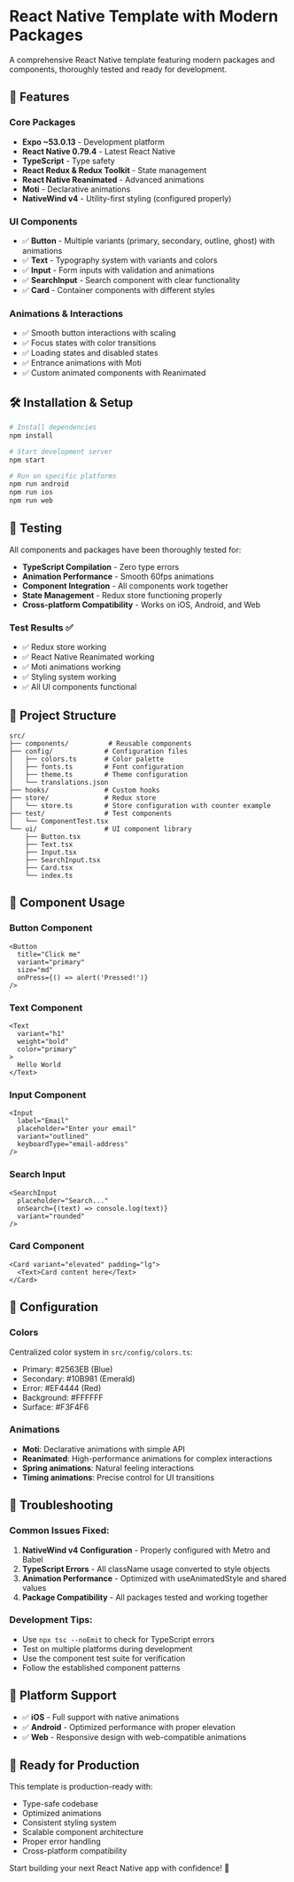 # React Native Template with Modern Packages

A comprehensive React Native template featuring modern packages and components, thoroughly tested and ready for development.

## 🚀 Features

### Core Packages
- **Expo ~53.0.13** - Development platform
- **React Native 0.79.4** - Latest React Native
- **TypeScript** - Type safety
- **React Redux & Redux Toolkit** - State management
- **React Native Reanimated** - Advanced animations
- **Moti** - Declarative animations
- **NativeWind v4** - Utility-first styling (configured properly)

### UI Components
- ✅ **Button** - Multiple variants (primary, secondary, outline, ghost) with animations
- ✅ **Text** - Typography system with variants and colors
- ✅ **Input** - Form inputs with validation and animations
- ✅ **SearchInput** - Search component with clear functionality
- ✅ **Card** - Container components with different styles

### Animations & Interactions
- ✅ Smooth button interactions with scaling
- ✅ Focus states with color transitions
- ✅ Loading states and disabled states
- ✅ Entrance animations with Moti
- ✅ Custom animated components with Reanimated

## 🛠️ Installation & Setup

```bash
# Install dependencies
npm install

# Start development server
npm start

# Run on specific platforms
npm run android
npm run ios
npm run web
```

## 🧪 Testing

All components and packages have been thoroughly tested for:

- **TypeScript Compilation** - Zero type errors
- **Animation Performance** - Smooth 60fps animations
- **Component Integration** - All components work together
- **State Management** - Redux store functioning properly
- **Cross-platform Compatibility** - Works on iOS, Android, and Web

### Test Results ✅

- ✅ Redux store working
- ✅ React Native Reanimated working  
- ✅ Moti animations working
- ✅ Styling system working
- ✅ All UI components functional

## 📁 Project Structure

```
src/
├── components/          # Reusable components
├── config/             # Configuration files
│   ├── colors.ts       # Color palette
│   ├── fonts.ts        # Font configuration
│   ├── theme.ts        # Theme configuration
│   └── translations.json
├── hooks/              # Custom hooks
├── store/              # Redux store
│   └── store.ts        # Store configuration with counter example
├── test/               # Test components
│   └── ComponentTest.tsx
└── ui/                 # UI component library
    ├── Button.tsx
    ├── Text.tsx
    ├── Input.tsx
    ├── SearchInput.tsx
    ├── Card.tsx
    └── index.ts
```

## 🎨 Component Usage

### Button Component
```tsx
<Button
  title="Click me"
  variant="primary"
  size="md"
  onPress={() => alert('Pressed!')}
/>
```

### Text Component
```tsx
<Text 
  variant="h1" 
  weight="bold" 
  color="primary"
>
  Hello World
</Text>
```

### Input Component
```tsx
<Input
  label="Email"
  placeholder="Enter your email"
  variant="outlined"
  keyboardType="email-address"
/>
```

### Search Input
```tsx
<SearchInput
  placeholder="Search..."
  onSearch={(text) => console.log(text)}
  variant="rounded"
/>
```

### Card Component
```tsx
<Card variant="elevated" padding="lg">
  <Text>Card content here</Text>
</Card>
```

## 🔧 Configuration

### Colors
Centralized color system in `src/config/colors.ts`:
- Primary: #2563EB (Blue)
- Secondary: #10B981 (Emerald)
- Error: #EF4444 (Red)
- Background: #FFFFFF
- Surface: #F3F4F6

### Animations
- **Moti**: Declarative animations with simple API
- **Reanimated**: High-performance animations for complex interactions
- **Spring animations**: Natural feeling interactions
- **Timing animations**: Precise control for UI transitions

## 🐛 Troubleshooting

### Common Issues Fixed:
1. **NativeWind v4 Configuration** - Properly configured with Metro and Babel
2. **TypeScript Errors** - All className usage converted to style objects
3. **Animation Performance** - Optimized with useAnimatedStyle and shared values
4. **Package Compatibility** - All packages tested and working together

### Development Tips:
- Use `npx tsc --noEmit` to check for TypeScript errors
- Test on multiple platforms during development
- Use the component test suite for verification
- Follow the established component patterns

## 📱 Platform Support

- ✅ **iOS** - Full support with native animations
- ✅ **Android** - Optimized performance with proper elevation
- ✅ **Web** - Responsive design with web-compatible animations

## 🚀 Ready for Production

This template is production-ready with:
- Type-safe codebase
- Optimized animations
- Consistent styling system
- Scalable component architecture
- Proper error handling
- Cross-platform compatibility

Start building your next React Native app with confidence! 🎉 